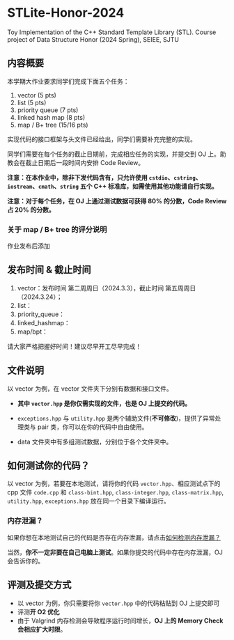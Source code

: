 # STLite-Honor-2024
Toy Implementation of the C++ Standard Template Library (STL). Course project of Data Structure Honor (2024 Spring), SEIEE, SJTU

## 内容概要

本学期大作业要求同学们完成下面五个任务：

1. vector (5 pts)
2. list (5 pts)
2. priority queue (7 pts)
2. linked hash map (8 pts)
3. map / B+ tree (15/16 pts)

实现代码的接口框架与头文件已经给出，同学们需要补充完整的实现。

同学们需要在每个任务的截止日期前，完成相应任务的实现，并提交到 OJ 上。助教会在截止日期后一段时间内安排 Code Review。

**注意：在本作业中，除非下发代码含有，只允许使用 `cstdio`、`cstring`、`iostream`、`cmath`、`string` 五个 C++ 标准库，如需使用其他功能请自行实现。**

**注意：对于每个任务，在 OJ 上通过测试数据可获得 80% 的分数，Code Review 占 20% 的分数。**

### 关于 map / B+ tree 的评分说明

作业发布后添加

## 发布时间 & 截止时间

1. vector：发布时间 第二周周日（2024.3.3），截止时间 第五周周日（2024.3.24）；
2. list：
3. priority_queue：
4. linked_hashmap：
5. map/bpt：

请大家严格把握好时间！建议尽早开工尽早完成！

## 文件说明

以 vector 为例，在 vector 文件夹下分别有数据和接口文件。

* **其中 `vector.hpp` 是你仅需实现的文件，也是 OJ 上提交的代码。**

* `exceptions.hpp` 与 `utility.hpp` 是两个辅助文件(**不可修改**)，提供了异常处理类与 pair 类，你可以在你的代码中自由使用。
* data 文件夹中有多组测试数据，分别位于各个文件夹中。

## 如何测试你的代码？

以 vector 为例，若要在本地测试，请将你的代码 `vector.hpp`、相应测试点下的 cpp 文件 `code.cpp`  和 `class-bint.hpp`, `class-integer.hpp`, `class-matrix.hpp`, `utility.hpp`, `exceptions.hpp` 放在同一个目录下编译运行。

### 内存泄漏？

如果你想在本地测试自己的代码是否存在内存泄漏，请点击[如何检测内存泄漏？](./tutorials/detect-memory-leak/detect-memory-leak.md)

当然，**你不一定非要在自己电脑上测试**。如果你提交的代码中存在内存泄漏，OJ 会告诉你的。

## 评测及提交方式

* 以 vector 为例，你只需要将你 `vector.hpp` 中的代码粘贴到 OJ 上提交即可
* 评测**开 O2 优化**
* 由于 Valgrind 内存检测会导致程序运行时间增长，**OJ 上的 Memory Check 会相应扩大时限**。
